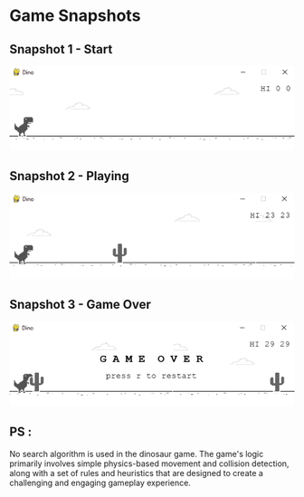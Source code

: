 # Game Snapshots

## Snapshot 1 - Start
![snapshot1](snapshots/1.png)

## Snapshot 2 - Playing
![snapshot2](snapshots/2.png)

## Snapshot 3 - Game Over
![snapshot3](snapshots/3.png)

## PS :
No search algorithm is used in the dinosaur game. The game's logic primarily involves simple physics-based movement and collision detection, along with a set of rules and heuristics that are designed to create a challenging and engaging gameplay experience.
